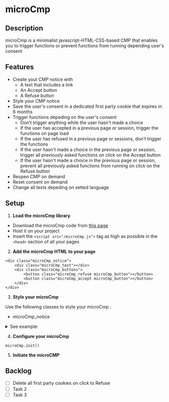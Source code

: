 # microCmp

## Description

microCmp is a minimalist javascript-HTML-CSS-based CMP that enables you to trigger functions or prevent functions from running depending user's consent

## Features

- Create yout CMP notice with
  - A text that includes a link
  - An Accept button
  - A Refuse button
- Style your CMP notice
- Save the user's consent in a dedicated first party cookie that expires in 6 months
- Trigger functions depeding on the user's consent
  - Don't trigger anything while the user hasn't made a choice
  - If the user has accepted in a previous page or session, trigger the functions on page load
  - If the user has refused in a previous page or sessions, don't trigger the functions
  - If the user hasn't made a choice in the previous page or session, trigger all previously asked functions on click on the Accept button
  - If the user hasn't made a choice in the previous page or session, prevent all previously asked functions from running on click on the Refuse button
- Reopen CMP on demand
- Reset consent on demand
- Change all texts depeding on setted language

## Setup

1. **Load the microCmp library**

- Download the microCmp code from [this page](https://github.com/dnsdrs/microCmp/blob/main/microCmp.js)
- Host it on your project
- Insert the `<script src="/microCmp.js">` tag as high as possible in the `<head>` section of all your pages

2. **Add the microCmp HTML to your page**

```
<div class="microCmp_notice">
    <div class="microCmp_text"></div>
    <div class="microCmp_buttons">
        <button class="microCmp_refuse microCmp_button"></button>
        <button class="microCmp_accept microCmp_button"></button>
    </div>
</div>
```

3. **Style your microCmp**

Use the following classes to style your microCmp :

- microCmp_notice

<details>
<summary>See example:</summary>

```
* {
    box-sizing: border-box;
    border: 0px;
    margin: 0px;
    padding: 0px;
}

.cmp_notice {
    display: none;
    position: absolute;
    background-color: #353744;
    width: 292px;
    bottom: 0px;
    right: 0px;
    color: #F9F9F9;
    margin: 16px;
    font-family: Avenir;
    font-size: 12px;
    padding-top: 16px;
    padding-bottom: 16px;
    box-shadow: 0 0 18px rgba(0, 0, 0, 0.2);
}

.cmp_text {
    line-height: 18px;
    padding: 0px 16px 8px 16px;
}

.cmp_buttons {
    margin: 10px 12px 10px 12px;
    width: 260px;
    margin: auto;
    display: flex;
    flex-direction: column;
}

.cmp_button {
    background-color: rgba(249, 249, 249, 0.1);
    width: 100%;
    height: 35px;
    border: none;
    color: #F9F9F9;
    margin: 5px 0px;
    border-radius: 4px;
    font-size: 12px;
    letter-spacing: 1.1px;
    font-weight: 500;
    font-family: Avenir;
    cursor: pointer;
}

.cmp_link {
    color: #1276CE;
    font-weight: bold;
}

.cmp_active {
    display: block;
}

@media (max-width: 1000px) {
    .cmp_notice {
        position: absolute;
        width: 100%;
        top: 0px;
        bottom: unset;
        right: unset;
        margin: 0px;
    }
    .cmp_buttons {
        flex-direction: row;
        justify-content: space-between;
        width: unset;
        margin-inline: 16px;
    }
    .cmp_button {
        width: 49%;
    }
}

@media (max-width: 480px) {
    .cmp_notice {
        position: absolute;
        width: 100%;
        top: 0px;
        bottom: unset;
        right: unset;
        margin: 0px;
    }
    .cmp_buttons {
        flex-direction: column;
        width: unset;
    }
    .cmp_button {
        width: unset;
    }
}
```

</details>

4. **Configure your microCmp**

`microCmp.init()`

5. **Initiate the microCMP**

## Backlog

- [ ] Delete all first party cookies on click to Refuse
- [ ] Task 2
- [ ] Task 3
